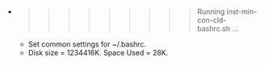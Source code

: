 * >>>>>>>>> Running inst-min-con-cld-bashrc.sh ...
  * Set common settings for ~/.bashrc.
  * Disk size = 1234416K. Space Used = 28K.
